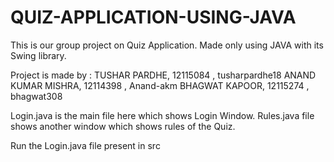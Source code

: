 # QUIZ-APPLICATION-USING-JAVA
This is our group project on Quiz Application. Made only using JAVA with its Swing library.

Project is made by :
TUSHAR PARDHE, 12115084 , tusharpardhe18
ANAND KUMAR MISHRA, 12114398 , Anand-akm
BHAGWAT KAPOOR, 12115274 , bhagwat308

Login.java is the main file here which shows Login Window.
Rules.java file shows another window which shows rules of the Quiz.

Run the Login.java file present in src

